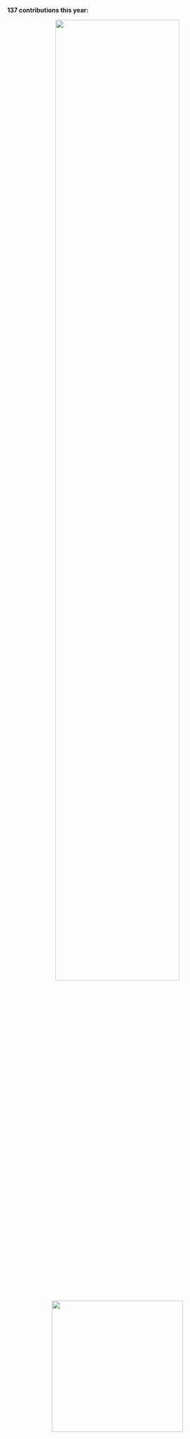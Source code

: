 **137 contributions this year:**
<p align="center">
  <img src="https://www.zwww.cool/img/contributions.png" width="75%"><br>
  <img src="https://www.zwww.cool/img/star_gif.gif" width="300">
</div>

